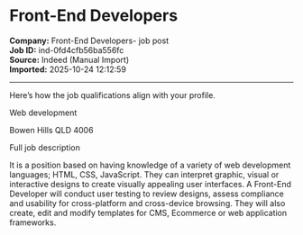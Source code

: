 # Front-End Developers

**Company:** Front-End Developers- job post  
**Job ID:** ind-0fd4cfb56ba556fc  
**Source:** Indeed (Manual Import)  
**Imported:** 2025-10-24 12:12:59

---

Here’s how the job qualifications align with your profile.

Web development

Bowen Hills QLD 4006

Full job description

It is a position based on having knowledge of a variety of web development languages; HTML, CSS, JavaScript. They can interpret graphic, visual or interactive designs to create visually appealing user interfaces. A Front-End Developer will conduct user testing to review designs, assess compliance and usability for cross-platform and cross-device browsing. They will also create, edit and modify templates for CMS, Ecommerce or web application frameworks.
